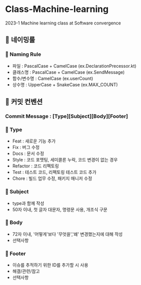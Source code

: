 # Class-Machine-learning
2023-1 Machine learning class at Software convergence


## 📑 네이밍룰
### 📌 Naming Rule
- 파일 : PascalCase + CamelCase (ex.DeclarationPrecessor.kt)
- 클래스명 : PascalCase + CamelCase (ex.SendMessage)
- 함수/변수명 : CamelCase (ex.userCount)
- 상수명 : UpperCase + SnakeCase (ex.MAX_COUNT)

## 📑 커밋 컨벤션
### Commit Message : [Type][Subject][Body][Footer]
### 📌 Type
- Feat : 새로운 기능 추가
- Fix : 버그 수정
- Docs : 문서 수정
- Style : 코드 포맷팅, 세미콜론 누락, 코드 변경이 없는 경우
- Refactor : 코드 리펙토링
- Test : 테스트 코드, 리펙토링 테스트 코드 추가
- Chore : 빌드 업무 수정, 패키지 매니저 수정

### 📌 Subject
- type과 함께 작성
- 50자 이내, 첫 글자 대문자, 명령문 사용, 개조식 구문

### 📌 Body
- 72자 이내, '어떻게'보다 '무엇을','왜' 변경했는지에 대해 작성
- 선택사항

### 📌 Footer
- 이슈를 추적하기 위한 ID를 추가할 시 사용
- 해결/관련/참고
- 선택사항
